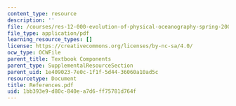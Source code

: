 ```yaml
---
content_type: resource
description: ''
file: /courses/res-12-000-evolution-of-physical-oceanography-spring-2007/1bb393e9d80c840ea7d6ff75781d764f_References.pdf
file_type: application/pdf
learning_resource_types: []
license: https://creativecommons.org/licenses/by-nc-sa/4.0/
ocw_type: OCWFile
parent_title: Textbook Components
parent_type: SupplementalResourceSection
parent_uid: 1e409023-7e0c-1f1f-5d44-36060a10ad5c
resourcetype: Document
title: References.pdf
uid: 1bb393e9-d80c-840e-a7d6-ff75781d764f
---
```


